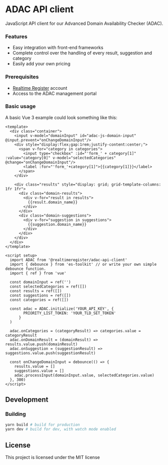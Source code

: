 # ADAC API client
JavaScript API client for our Advanced Domain Availability Checker (ADAC). 

### Features
- Easy integration with front-end frameworks
- Complete control over the handling of every result, suggestion and category
- Easily add your own pricing

### Prerequisites
- [Realtime Register](https://realtimeregister.com) account
- Access to the ADAC management portal

### Basic usage
A basic Vue 3 example could look something like this:
```vue
<template>
  <div class="container">
    <input v-model="domainInput" id="adac-js-domain-input" @input.prevent="onChangeDomainInput"/>
    <div style="display:flex;gap:1rem;justify-content:center;">
      <span v-for="category in categories">
        <input type="checkbox" :id="'form_' + category[1]" :value="category[0]" v-model="selectedCategories" @change="onChangeDomainInput"/>
        <label :for="'form_'+category[1]">{{category[1]}}</label>
      </span>
    </div>

    <div class="results" style="display: grid; grid-template-columns: 1fr 1fr">
      <div class="domain-results">
        <div v-for="result in results">
          {{result.domain_name}}
        </div>
      </div>
      <div class="domain-suggestions">
        <div v-for="suggestion in suggestions">
          {{suggestion.domain_name}}
        </div>
      </div>
    </div>
  </div>
</template>

<script setup>
  import ADAC from '@realtimeregister/adac-api-client'
  import { debounce } from 'es-toolkit' // or write your own simple debounce function.
  import { ref } from 'vue'

  const domainInput = ref('')
  const selectedCategories = ref([])
  const results = ref([])
  const suggestions = ref([])
  const categories = ref([])
  
  const adac = ADAC.initialize('YOUR_API_KEY', {
        PRIORITY_LIST_TOKEN: 'YOUR_TLD_SET_TOKEN'
      }
  )
  
  adac.onCategories = (categoryResult) => categories.value = categoryResult
  adac.onDomainResult = (domainResult) => results.value.push(domainResult)
  adac.onSuggestion = (suggestionResult) => suggestions.value.push(suggestionResult)

  const onChangeDomainInput = debounce(() => {
    results.value = []
    suggestions.value = []
    adac.processInput(domainInput.value, selectedCategories.value)
  }, 300)
</script>
```

## Development

### Building
```bash
yarn build # build for production
yarn dev # build for dev, with watch mode enabled
```

## License
This project is licensed under the MIT license